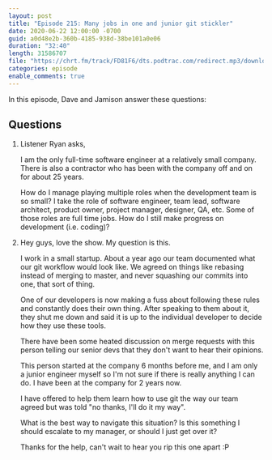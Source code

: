 ```yaml
---
layout: post
title: "Episode 215: Many jobs in one and junior git stickler"
date: 2020-06-22 12:00:00 -0700
guid: a0d48e2b-360b-4185-938d-38be101a0e06
duration: "32:40"
length: 31586707
file: "https://chrt.fm/track/FD81F6/dts.podtrac.com/redirect.mp3/download.softskills.audio/sse-215.mp3"
categories: episode
enable_comments: true
---
```


In this episode, Dave and Jamison answer these questions:

## Questions

1. Listener Ryan asks,
   
   I am the only full-time software engineer at a relatively small company.  There is also a contractor who has been with the company off and on for about 25 years.
   
   How do I manage playing multiple roles when the development team is so small? I take the role of software engineer, team lead, software architect, product owner, project manager, designer, QA, etc. Some of those roles are full time jobs. How do I still make progress on development (i.e. coding)?


2. Hey guys, love the show. My question is this.
   
   I work in a small startup. About a year ago our team documented what our git workflow would look like. We agreed on things like rebasing instead of merging to master, and never squashing our commits into one, that sort of thing.
   
   One of our developers is now making a fuss about following these rules and constantly does their own thing. After speaking to them about it, they shut me down and said it is up to the individual developer to decide how they use these tools.
   
   There have been some heated discussion on merge requests with this person telling our senior devs that they don't want to hear their opinions.
   
   This person started at the company 6 months before me, and I am only a junior engineer myself so I'm not sure if there is really anything I can do. I have been at the company for 2 years now.
   
   I have offered to help them learn how to use git the way our team agreed but was told "no thanks, I'll do it my way".
   
   What is the best way to navigate this situation? Is this something I should escalate to my manager, or should I just get over it?
   
   Thanks for the help, can't wait to hear you rip this one apart :P
